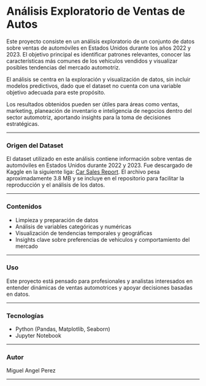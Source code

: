 # Análisis Exploratorio de Ventas de Autos

Este proyecto consiste en un análisis exploratorio de un conjunto de datos sobre ventas de automóviles en Estados Unidos durante los años 2022 y 2023. El objetivo principal es identificar patrones relevantes, conocer las características más comunes de los vehículos vendidos y visualizar posibles tendencias del mercado automotriz.

El análisis se centra en la exploración y visualización de datos, sin incluir modelos predictivos, dado que el dataset no cuenta con una variable objetivo adecuada para este propósito.

Los resultados obtenidos pueden ser útiles para áreas como ventas, marketing, planeación de inventario e inteligencia de negocios dentro del sector automotriz, aportando insights para la toma de decisiones estratégicas.

---

### Origen del Dataset

El dataset utilizado en este análisis contiene información sobre ventas de automóviles en Estados Unidos durante 2022 y 2023. Fue descargado de Kaggle en la siguiente liga: [Car Sales Report](https://www.kaggle.com/datasets/missionjee/car-sales-report). El archivo pesa aproximadamente 3.8 MB y se incluye en el repositorio para facilitar la reproducción y el análisis de los datos.

---

### Contenidos

- Limpieza y preparación de datos  
- Análisis de variables categóricas y numéricas  
- Visualización de tendencias temporales y geográficas  
- Insights clave sobre preferencias de vehículos y comportamiento del mercado  

---

### Uso

Este proyecto está pensado para profesionales y analistas interesados en entender dinámicas de ventas automotrices y apoyar decisiones basadas en datos.

---

### Tecnologías

- Python (Pandas, Matplotlib, Seaborn)  
- Jupyter Notebook  

---

### Autor

Miguel Angel Perez

---
